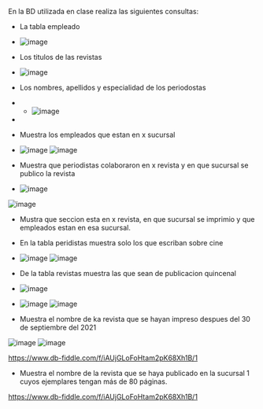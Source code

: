 En la BD utilizada en clase realiza las siguientes consultas:

* La tabla empleado
* ![image](https://user-images.githubusercontent.com/104279687/172027937-5142d43d-92e8-4d80-a0f9-8f0b8d7eb2b2.png)

* Los titulos de las revistas
* ![image](https://user-images.githubusercontent.com/104279687/172028270-da7dedff-530b-4f65-8ef3-97ff8381d70b.png)



* Los nombres, apellidos y especialidad de los periodostas
* * ![image](https://user-images.githubusercontent.com/104279687/172028068-edd19a1b-c372-4ec5-89a8-f3d1708cbfff.png)
* 
* Muestra los empleados que estan en x sucursal
* ![image](https://user-images.githubusercontent.com/104279687/172028762-96c791c3-eb0a-4f0a-8989-29f2ade3f9c6.png)
![image](https://user-images.githubusercontent.com/104279687/172028771-da9859c4-20c9-4164-baad-7a2dcef6c5ae.png)

* Muestra que periodistas colaboraron en x revista y en que sucursal se publico la revista
* ![image](https://user-images.githubusercontent.com/104279687/172029662-92543e37-e40c-420f-bff2-2dc478f555ea.png)

![image](https://user-images.githubusercontent.com/104279687/172029669-e30336b8-a085-44b9-b274-ff53c102f83f.png)

* Mustra que seccion esta en x revista, en que sucursal se imprimio y que empleados estan en esa sucursal.


* En la tabla peridistas muestra solo los que escriban sobre cine
* ![image](https://user-images.githubusercontent.com/104279687/173207352-d135bb2f-a207-44d8-9c67-5d8445919bd3.png)
![image](https://user-images.githubusercontent.com/104279687/173207356-8f2befcf-8164-4d07-a09e-9ee5e1778067.png)


* De la tabla revistas muestra las que sean de publicacion quincenal
* ![image](https://user-images.githubusercontent.com/104279687/173208453-20e05652-e7db-418e-b760-884fc59babc2.png)

* ![image](https://user-images.githubusercontent.com/104279687/173207427-e87e6380-d88b-4747-93e3-98b8aa02bf93.png)
![image](https://user-images.githubusercontent.com/104279687/173207433-a61c570e-53fe-4f07-a82c-af5ca746d11a.png)

* Muestra el nombre de ka revista que se hayan impreso despues del 30 de septiembre del 2021

![image](https://user-images.githubusercontent.com/104279687/173207573-16a96f70-f2be-4b77-9dcc-e270981ac97b.png)
![image](https://user-images.githubusercontent.com/104279687/173207578-d6cd5e74-d650-4529-9aee-7c32b6768e01.png)

https://www.db-fiddle.com/f/iAUjGLoFoHtam2pK68Xh1B/1

* Muestra el nombre de la revista que se haya publicado en la sucursal 1 cuyos ejemplares tengan más de 80 páginas.

https://www.db-fiddle.com/f/iAUjGLoFoHtam2pK68Xh1B/1

